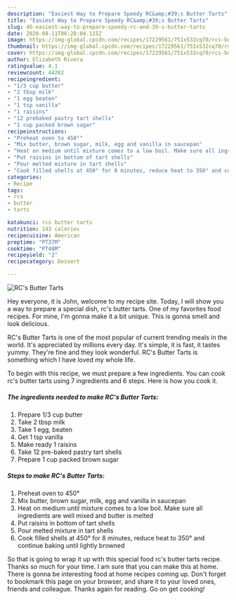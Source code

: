 ```yaml
---
description: "Easiest Way to Prepare Speedy RC&amp;#39;s Butter Tarts"
title: "Easiest Way to Prepare Speedy RC&amp;#39;s Butter Tarts"
slug: 46-easiest-way-to-prepare-speedy-rc-and-39-s-butter-tarts
date: 2020-08-11T06:28:04.115Z
image: https://img-global.cpcdn.com/recipes/17229561/751x532cq70/rcs-butter-tarts-recipe-main-photo.jpg
thumbnail: https://img-global.cpcdn.com/recipes/17229561/751x532cq70/rcs-butter-tarts-recipe-main-photo.jpg
cover: https://img-global.cpcdn.com/recipes/17229561/751x532cq70/rcs-butter-tarts-recipe-main-photo.jpg
author: Elizabeth Rivera
ratingvalue: 4.1
reviewcount: 44202
recipeingredient:
- "1/3 cup butter"
- "2 tbsp milk"
- "1 egg beaten"
- "1 tsp vanilla"
- "1 raisins"
- "12 prebaked pastry tart shells"
- "1 cup packed brown sugar"
recipeinstructions:
- "Preheat oven to 450°"
- "Mix butter, brown sugar, milk, egg and vanilla in saucepan"
- "Heat on medium until mixture comes to a low boil. Make sure all ingredients are well mixed and butter is melted"
- "Put raisins in bottom of tart shells"
- "Pour melted mixture in tart shells"
- "Cook filled shells at 450° for 8 minutes, reduce heat to 350° and continue baking until lightly browned"
categories:
- Recipe
tags:
- rcs
- butter
- tarts

katakunci: rcs butter tarts 
nutrition: 143 calories
recipecuisine: American
preptime: "PT37M"
cooktime: "PT48M"
recipeyield: "2"
recipecategory: Dessert

---
```



![RC&#39;s Butter Tarts](https://img-global.cpcdn.com/recipes/17229561/751x532cq70/rcs-butter-tarts-recipe-main-photo.jpg)

Hey everyone, it is John, welcome to my recipe site. Today, I will show you a way to prepare a special dish, rc&#39;s butter tarts. One of my favorites food recipes. For mine, I'm gonna make it a bit unique. This is gonna smell and look delicious.

RC&#39;s Butter Tarts is one of the most popular of current trending meals in the world. It's appreciated by millions every day. It's simple, it is fast, it tastes yummy. They're fine and they look wonderful. RC&#39;s Butter Tarts is something which I have loved my whole life.




To begin with this recipe, we must prepare a few ingredients. You can cook rc&#39;s butter tarts using 7 ingredients and 6 steps. Here is how you cook it.

<!--inarticleads1-->

##### The ingredients needed to make RC&#39;s Butter Tarts:

1. Prepare 1/3 cup butter
1. Take 2 tbsp milk
1. Take 1 egg, beaten
1. Get 1 tsp vanilla
1. Make ready 1 raisins
1. Take 12 pre-baked pastry tart shells
1. Prepare 1 cup packed brown sugar




<!--inarticleads2-->

##### Steps to make RC&#39;s Butter Tarts:

1. Preheat oven to 450°
1. Mix butter, brown sugar, milk, egg and vanilla in saucepan
1. Heat on medium until mixture comes to a low boil. Make sure all ingredients are well mixed and butter is melted
1. Put raisins in bottom of tart shells
1. Pour melted mixture in tart shells
1. Cook filled shells at 450° for 8 minutes, reduce heat to 350° and continue baking until lightly browned




So that is going to wrap it up with this special food rc&#39;s butter tarts recipe. Thanks so much for your time. I am sure that you can make this at home. There is gonna be interesting food at home recipes coming up. Don't forget to bookmark this page on your browser, and share it to your loved ones, friends and colleague. Thanks again for reading. Go on get cooking!
